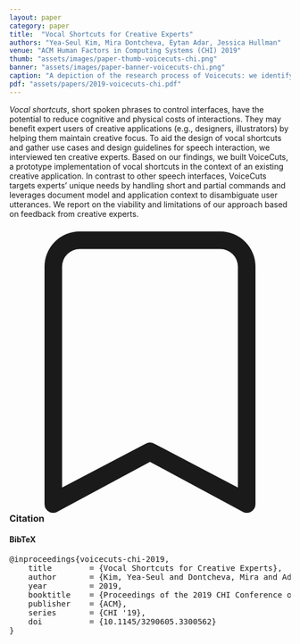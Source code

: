 ```yaml
---
layout: paper
category: paper
title:  "Vocal Shortcuts for Creative Experts"
authors: "Yea-Seul Kim, Mira Dontcheva, Eytan Adar, Jessica Hullman"
venue: "ACM Human Factors in Computing Systems (CHI) 2019"
thumb: "assets/images/paper-thumb-voicecuts-chi.png"
banner: "assets/images/paper-banner-voicecuts-chi.png"
caption: "A depiction of the research process of Voicecuts: we identify use cases and design guidelines for speech interaction gained from interviewing experts, develop a prototype implementation of a speech interface, and evaluate the prototype's use to understand how and when such interactions benefit expert use."
pdf: "assets/papers/2019-voicecuts-chi.pdf"
---
```


<!-- abstract -->
<em>Vocal shortcuts</em>, short spoken phrases to control interfaces, have the potential to reduce cognitive and physical costs of interactions. They may benefit expert users of creative applications (e.g., designers, illustrators) by helping them maintain creative focus. To aid the design of vocal shortcuts and gather use cases and design guidelines for speech interaction, we interviewed ten creative experts. Based on our findings, we built VoiceCuts, a prototype implementation of vocal shortcuts in the context of an existing creative application. In contrast to other speech interfaces, VoiceCuts targets experts’ unique needs by handling short and partial commands and leverages document model and application context to disambiguate user utterances. We report on the viability and limitations of our approach based on feedback from creative experts.


<h3><svg xmlns="http://www.w3.org/2000/svg" fill="currentColor" class="bi bi-bookmark" viewBox="0 0 16 16">
  <path d="M2 2a2 2 0 0 1 2-2h8a2 2 0 0 1 2 2v13.5a.5.5 0 0 1-.777.416L8 13.101l-5.223 2.815A.5.5 0 0 1 2 15.5V2zm2-1a1 1 0 0 0-1 1v12.566l4.723-2.482a.5.5 0 0 1 .554 0L13 14.566V2a1 1 0 0 0-1-1H4z"/>
</svg> Citation</h3>
<div class="bibtex">
<!-- bibtex -->
<h4>BibTeX</h4>
<pre>
@inproceedings{voicecuts-chi-2019,
	title        = {Vocal Shortcuts for Creative Experts},
	author       = {Kim, Yea-Seul and Dontcheva, Mira and Adar, Eytan and Hullman, Jessica},
	year         = 2019,
	booktitle    = {Proceedings of the 2019 CHI Conference on Human Factors in Computing Systems},
	publisher    = {ACM},
	series       = {CHI '19},
	doi          = {10.1145/3290605.3300562}
}
</pre>
</div>